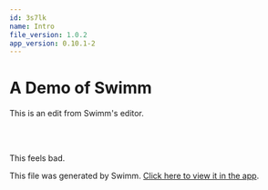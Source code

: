 ```yaml
---
id: 3s7lk
name: Intro
file_version: 1.0.2
app_version: 0.10.1-2
---
```


# A Demo of Swimm

This is an edit from Swimm's editor.

<br/>

<br/>

This feels bad.

This file was generated by Swimm. [Click here to view it in the app](https://app.swimm.io/repos/Z2l0aHViJTNBJTNBc3dpbW1fdGVzdCUzQSUzQWpvZWJpbmdoYW0td2s=/docs/3s7lk).